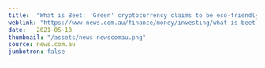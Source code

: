 ```yaml
---
title:  "What is Beet: 'Green' cryptocurrency claims to be eco-friendly Bitcoin rival"
weblink: "https://www.news.com.au/finance/money/investing/what-is-beet-green-cryptocurrency-claims-to-be-ecofriendly-bitcoin-rival/news-story/454732287c4bac5732967011171bc742"
date:   2021-05-18
thumbnail: "/assets/news-newscomau.png"
source: news.com.au
jumbotron: false
---
```

